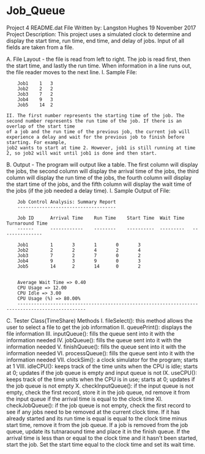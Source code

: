 # Job_Queue

Project 4 README.dat File
Written by: Langston Hughes
19 November 2017
Project Description: This project uses a simulated clock to determine and display the start time, run time, end time, and delay of jobs. Input of all fields
are taken from a file.

A. File Layout - the file is read from left to right. The job is read first, then the start time, and lastly the run time. When information in a line runs out, the
file reader moves to the next line.
	I. Sample File:

		Job1	1	3
		Job2	2	2
		Job3	7	2
		Job4	9	3
		Job5	14	2

	II. The first number represents the starting time of the job. The second number represents the run time of the job. If there is an overlap of the start time 
	of a job and the run time of the previous job, the current job will experience a delay and wait for the previous job to finish before starting. For example, 
	job2 wants to start at time 2. However, job1 is still running at time 2, so job2 will wait until job1 is done and then start.

B. Output - The program will output like a table. The first column will display the jobs, the second column will display the arrival time of the jobs, the
third column will display the run time of the jobs, the fourth column will display the start time of the jobs, and the fifth column will display the
wait time of the jobs (if the job needed a delay time).
	I. Sample Output of File:

		Job Control Analysis: Summary Report
		------------------------------------

		Job ID		Arrival	Time	Run Time	Start Time	Wait Time	Turnaround Time
		------		------------	--------	----------	---------	---------------

		Job1		1		3		1		0		3
		Job2		2		2		4		2		4
		Job3		7		2		7		0		2
		Job4		9		3		9		0		3
		Job5		14		2		14		0		2


		Average Wait Time => 0.40
		CPU Usage => 12.00
		CPU Idle => 3.00
		CPU Usage (%) => 80.00%
		-----------------------------------------------------------------------------------------------

C. Tester Class(TimeShare) Methods
	I. fileSelect(): this method allows the user to select a file to get the job information
	II. queuePrint(): displays the file information
	III. inputQueue(): fills the queue sent into it with the information needed
	IV. jobQueue(): fills the queue sent into it with the information needed
	V. finishQueue(): fills the queue sent into it with the information needed
	VI. processQueue(): fills the queue sent into it with the information needed
	VII. clockSim(): a clock simulator for the program; starts at 1
	VIII. idleCPU(): keeps track of the time units when the CPU is idle; starts at 0; updates if the job queue is empty and input queue is not
	IX. useCPU(): keeps track of the time units when the CPU is in use; starts at 0; updates if the job queue is not empty
	X. checkInputQueue(): if the input queue is not empty, check the first record, store it in the job queue, nd remove it from the input queue if the arrival time
is equal to the clock time
	XI. checkJobQueue(): if the job queue is not empty, check the first record to see if any jobs need to be removed at the current clock time. If it has already started
and its run time is equal is equal to the clock time minus start time, remove it from the job queue. If a job is removed from the job queue, update its tutnaraound time and
place it in the finish queue. If the arrival time is less than or equal to the clock time and it hasn't been started, start the job. Set the start time equal to the clock
time and set its wait time.
